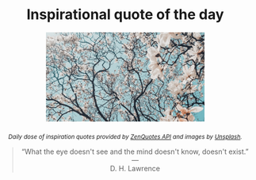 
<div align="center">

# Inspirational quote of the day

<img src="./data/photo.jpeg" alt="Beautiful nature photo" width="320" height="180">

<sub><i>Daily dose of inspiration quotes provided by [ZenQuotes API](https://zenquotes.io/) and images by [Unsplash](https://unsplash.com/).</i></sub>


<blockquote>&ldquo;What the eye doesn't see and the mind doesn't know, doesn't exist.&rdquo; &mdash; <footer>D. H. Lawrence</footer></blockquote>

</div>
